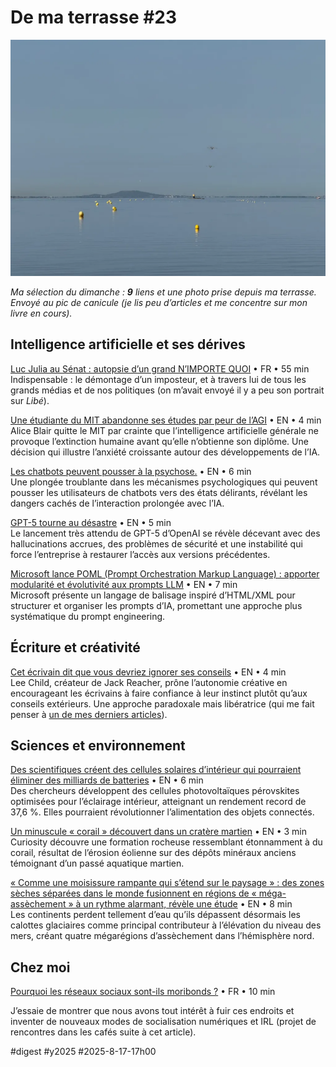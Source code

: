 # De ma terrasse #23

![Canadair](_i/2025-08-07-091225-lamaison.webp)

_Ma sélection du dimanche : **9** liens et une photo prise depuis ma terrasse. Envoyé au pic de canicule (je lis peu d’articles et me concentre sur mon livre en cours)._

## Intelligence artificielle et ses dérives

[Luc Julia au Sénat : autopsie d’un grand N’IMPORTE QUOI](https://www.youtube.com/watch?v=e5kDHL-nnh4&t=3292s&ab_channel=MonsieurPhi) • FR • 55 min  
Indispensable : le démontage d’un imposteur, et à travers lui de tous les grands médias et de nos politiques (on m’avait envoyé il y a peu son portrait sur *Libé*).

[Une étudiante du MIT abandonne ses études par peur de l’AGI](https://futurism.com/mit-student-drops-out-ai-extinction?utm_source=flipboard&utm_content=Futurism/magazine/All+About+Artificial+Intelligence) • EN • 4 min  
Alice Blair quitte le MIT par crainte que l’intelligence artificielle générale ne provoque l’extinction humaine avant qu’elle n’obtienne son diplôme. Une décision qui illustre l’anxiété croissante autour des développements de l’IA.

[Les chatbots peuvent pousser à la psychose.](https://www.nytimes.com/2025/08/08/technology/ai-chatbots-delusions-chatgpt.html) • EN • 6 min  
Une plongée troublante dans les mécanismes psychologiques qui peuvent pousser les utilisateurs de chatbots vers des états délirants, révélant les dangers cachés de l’interaction prolongée avec l’IA.

[GPT-5 tourne au désastre](https://futurism.com/gpt-5-disaster?utm_source=flipboard&utm_content=other) • EN • 5 min  
Le lancement très attendu de GPT-5 d’OpenAI se révèle décevant avec des hallucinations accrues, des problèmes de sécurité et une instabilité qui force l’entreprise à restaurer l’accès aux versions précédentes.

[Microsoft lance POML (Prompt Orchestration Markup Language) : apporter modularité et évolutivité aux prompts LLM](https://www.marktechpost.com/2025/08/13/microsoft-releases-poml-prompt-orchestration-markup-language/) • EN • 7 min  
Microsoft présente un langage de balisage inspiré d’HTML/XML pour structurer et organiser les prompts d’IA, promettant une approche plus systématique du prompt engineering.

## Écriture et créativité

[Cet écrivain dit que vous devriez ignorer ses conseils](https://nofilmschool.com/lee-child-writing-advice?utm_source=flipboard&utm_content=user/NoFilmSchool) • EN • 4 min  
Lee Child, créateur de Jack Reacher, prône l’autonomie créative en encourageant les écrivains à faire confiance à leur instinct plutôt qu’aux conseils extérieurs. Une approche paradoxale mais libératrice (qui me fait penser à [un de mes derniers articles](https://tcrouzet.com/2025/07/12/anti-guide-ecrivain/)).

## Sciences et environnement

[Des scientifiques créent des cellules solaires d’intérieur qui pourraient éliminer des milliards de batteries](https://www.thebrighterside.news/post/scientists-create-indoor-solar-cells-that-could-eliminate-billions-of-batteries/?utm_source=flipboard&utm_content=topic/climate) • EN • 6 min  
Des chercheurs développent des cellules photovoltaïques pérovskites optimisées pour l’éclairage intérieur, atteignant un rendement record de 37,6 %. Elles pourraient révolutionner l’alimentation des objets connectés.

[Un minuscule « corail » découvert dans un cratère martien](https://www.sciencealert.com/tiny-coral-discovered-by-rover-in-martian-crater) • EN • 3 min  
Curiosity découvre une formation rocheuse ressemblant étonnamment à du corail, résultat de l’érosion éolienne sur des dépôts minéraux anciens témoignant d’un passé aquatique martien.

[« Comme une moisissure rampante qui s’étend sur le paysage » : des zones sèches séparées dans le monde fusionnent en régions de « méga-assèchement » à un rythme alarmant, révèle une étude](https://www.livescience.com/planet-earth/climate-change/like-a-creeping-mold-thats-spreading-across-the-landscape-separate-dry-areas-around-the-world-are-merging-into-mega-drying-regions-at-an-alarming-rate-study-finds) • EN • 8 min  
Les continents perdent tellement d’eau qu’ils dépassent désormais les calottes glaciaires comme principal contributeur à l’élévation du niveau des mers, créant quatre mégarégions d’assèchement dans l’hémisphère nord.

## Chez moi

[Pourquoi les réseaux sociaux sont-ils moribonds ?](https://tcrouzet.com/2025/08/11/mort-des-r%C3%A9seaux-sociaux/) • FR • 10 min 

J’essaie de montrer que nous avons tout intérêt à fuir ces endroits et inventer de nouveaux modes de socialisation numériques et IRL (projet de rencontres dans les cafés suite à cet article). 

#digest #y2025 #2025-8-17-17h00 
